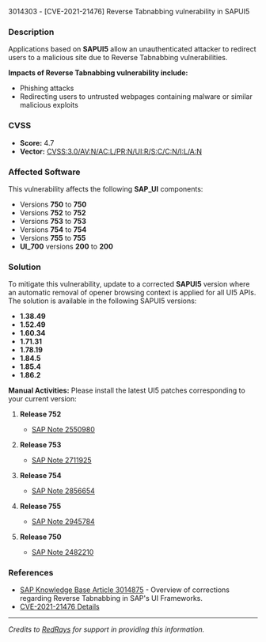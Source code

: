 3014303 - [CVE-2021-21476] Reverse Tabnabbing vulnerability in SAPUI5

### Description

Applications based on **SAPUI5** allow an unauthenticated attacker to redirect users to a malicious site due to Reverse Tabnabbing vulnerabilities.

**Impacts of Reverse Tabnabbing vulnerability include:**
- Phishing attacks
- Redirecting users to untrusted webpages containing malware or similar malicious exploits

### CVSS

- **Score:** 4.7
- **Vector:** [CVSS:3.0/AV:N/AC:L/PR:N/UI:R/S:C/C:N/I:L/A:N](https://www.first.org/cvss/calculator/3.0#CVSS:3.0/AV:N/AC:L/PR:N/UI:R/S:C/C:N/I:L/A:N)

### Affected Software

This vulnerability affects the following **SAP_UI** components:
- Versions **750** to **750**
- Versions **752** to **752**
- Versions **753** to **753**
- Versions **754** to **754**
- Versions **755** to **755**
- **UI_700** versions **200** to **200**

### Solution

To mitigate this vulnerability, update to a corrected **SAPUI5** version where an automatic removal of opener browsing context is applied for all UI5 APIs. The solution is available in the following SAPUI5 versions:

- **1.38.49**
- **1.52.49**
- **1.60.34**
- **1.71.31**
- **1.78.19**
- **1.84.5**
- **1.85.4**
- **1.86.2**

**Manual Activities:**
Please install the latest UI5 patches corresponding to your current version:

1. **Release 752**
   - [SAP Note 2550980](https://me.sap.com/notes/2550980)

2. **Release 753**
   - [SAP Note 2711925](https://me.sap.com/notes/2711925)

3. **Release 754**
   - [SAP Note 2856654](https://me.sap.com/notes/2856654)

4. **Release 755**
   - [SAP Note 2945784](https://me.sap.com/notes/2945784)

5. **Release 750**
   - [SAP Note 2482210](https://me.sap.com/notes/2482210)

### References

- [SAP Knowledge Base Article 3014875](https://me.sap.com/notes/3014875) - Overview of corrections regarding Reverse Tabnabbing in SAP's UI Frameworks.
- [CVE-2021-21476 Details](https://cve.mitre.org/cgi-bin/cvename.cgi?name=CVE-2021-21476)

---

*Credits to [RedRays](https://redrays.io) for support in providing this information.*